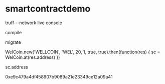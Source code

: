 # smartcontractdemo


truff --network live console

compile

migrate

WelCoin.new('WELLCOIN', 'WEL', 20, 1, true, true).then(function(res) { sc = WelCoin.at(res.address) })

sc.address 

0xe9c479a4df458907b9089a21e23349ce12a09a41
